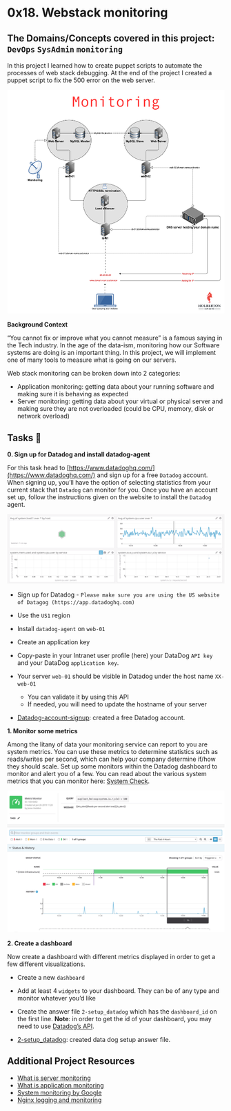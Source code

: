 # 0x18. Webstack monitoring
## The Domains/Concepts covered in this project: `DevOps` `SysAdmin` `monitoring`

In this project I learned how to create puppet scripts to automate the processes of web stack debugging. At the end of the project 
I created a puppet script to fix the 500 error on the web server.

![alt text](./monitoring.png)

**Background Context**

“You cannot fix or improve what you cannot measure” is a famous saying in the Tech industry. In the age of the data-ism, monitoring 
how our Software systems are doing is an important thing. In this project, we will implement one of many tools to measure what is 
going on our servers.

Web stack monitoring can be broken down into 2 categories:

  * Application monitoring: getting data about your running software and making sure it is behaving as expected
  * Server monitoring: getting data about your virtual or physical server and making sure they are not overloaded 
(could be CPU, memory, disk or network overload)

## Tasks :page_with_curl:

**0. Sign up for Datadog and install datadog-agent**

For this task head to [https://www.datadoghq.com/](https://www.datadoghq.com/) and sign up for a free `Datadog` account. When signing up, 
you’ll have the option of selecting statistics from your current stack that `Datadog` can monitor for you. Once you have an account set up, 
follow the instructions given on the website to install the `Datadog` agent.

![alt text](./datadog-agent.png)

  * Sign up for Datadog - `Please make sure you are using the US website of Datagog (https://app.datadoghq.com)`
  * Use the `US1` region
  * Install `datadog-agent` on `web-01`
  * Create an application key
  * Copy-paste in your Intranet user profile (here) your DataDog `API key` and your DataDog `application key`.
  * Your server `web-01` should be visible in Datadog under the host name `XX-web-01`
    * You can validate it by using this API
    * If needed, you will need to update the hostname of your server

  * [Datadog-account-signup](./): created a free Datadog account.

**1. Monitor some metrics**

Among the litany of data your monitoring service can report to you are system metrics. You can use these metrics to determine statistics 
such as reads/writes per second, which can help your company determine if/how they should scale. Set up some monitors within the Datadog 
dashboard to monitor and alert you of a few. You can read about the various system metrics that you can monitor here: 
[System Check](https://docs.datadoghq.com/integrations/system/).

![alt text](./metric.png)

**2. Create a dashboard**

Now create a dashboard with different metrics displayed in order to get a few different visualizations.

  * Create a new `dashboard`
  * Add at least 4 `widgets` to your dashboard. They can be of any type and monitor whatever you’d like
  * Create the answer file `2-setup_datadog` which has the `dashboard_id` on the first line. **Note**: in order to get the id of your 
dashboard, you may need to use [Datadog’s API](https://docs.datadoghq.com/api/latest/).

  * [2-setup_datadog](./): created data dog setup answer file.

## Additional Project Resources

  * [What is server monitoring](https://www.sumologic.com/glossary/server-monitoring/)
  * [What is application monitoring](https://en.wikipedia.org/wiki/Application_performance_management)
  * [System monitoring by Google](https://sre.google/sre-book/monitoring-distributed-systems/)
  * [Nginx logging and monitoring](https://docs.nginx.com/nginx/admin-guide/monitoring/logging/)
